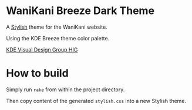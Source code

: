 # WaniKani Breeze Dark Theme

A [Stylish](https://addons.mozilla.org/en-US/firefox/addon/stylish) theme for the WaniKani website.

Using the KDE Breeze theme color palette.

[KDE Visual Design Group HIG](https://community.kde.org/KDE_Visual_Design_Group/HIG/Color)


# How to build

Simply run `rake` from within the project directory.

Then copy content of the generated `stylish.css` into a new Stylish theme.
